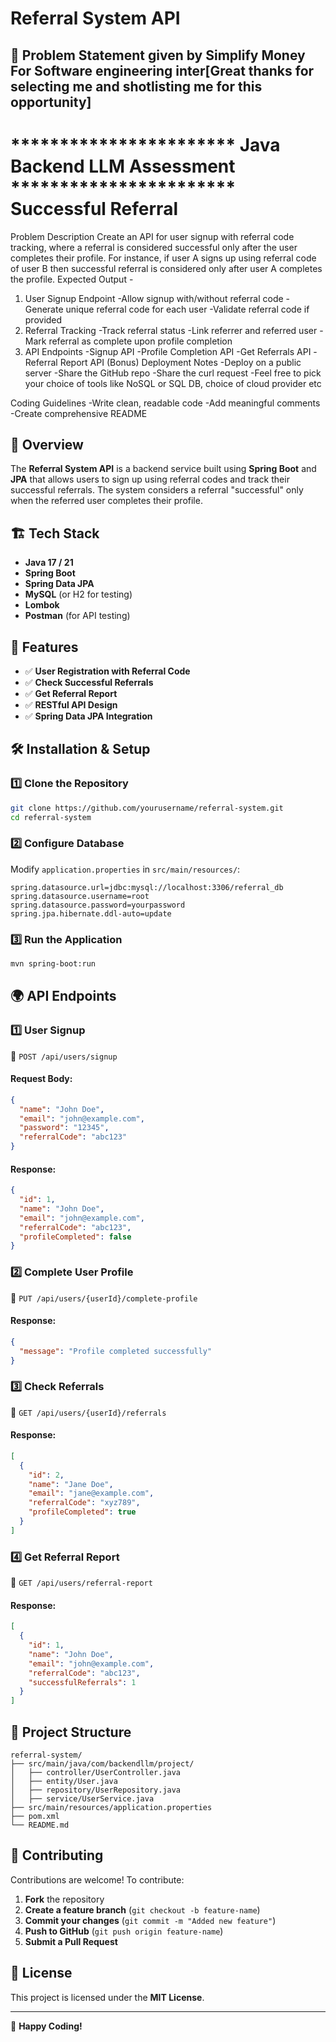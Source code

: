 # Referral System API
## 🚀 Problem Statement given by Simplify Money For Software engineering inter[Great thanks for selecting me and shotlisting me for this opportunity]

*********************** Java Backend LLM Assessment ***********************
Successful Referral
==============================================================
Problem Description
Create an API for user signup with referral code tracking, where a referral is
considered successful only after the user completes their profile.
For instance, if user A signs up using referral code of user B then successful
referral is considered only after user A completes the profile.
Expected Output -
1. User Signup Endpoint
-Allow signup with/without referral code
-Generate unique referral code for each user
-Validate referral code if provided
2. Referral Tracking
-Track referral status
-Link referrer and referred user
-Mark referral as complete upon profile completion
3. API Endpoints
-Signup API
-Profile Completion API
-Get Referrals API
-Referral Report API (Bonus)
Deployment Notes
-Deploy on a public server
-Share the GitHub repo
-Share the curl request
-Feel free to pick your choice of tools like NoSQL or SQL DB, choice of cloud
provider etc

Coding Guidelines
-Write clean, readable code
-Add meaningful comments
-Create comprehensive README


## 🚀 Overview
The **Referral System API** is a backend service built using **Spring Boot** and **JPA** that allows users to sign up using referral codes and track their successful referrals. The system considers a referral "successful" only when the referred user completes their profile.

## 🏗 Tech Stack
- **Java 17 / 21**
- **Spring Boot**
- **Spring Data JPA**
- **MySQL** (or H2 for testing)
- **Lombok**
- **Postman** (for API testing)

## 📌 Features
- ✅ **User Registration with Referral Code**
- ✅ **Check Successful Referrals**
- ✅ **Get Referral Report**
- ✅ **RESTful API Design**
- ✅ **Spring Data JPA Integration**

## 🛠 Installation & Setup
### 1️⃣ Clone the Repository
```bash
git clone https://github.com/yourusername/referral-system.git
cd referral-system
```

### 2️⃣ Configure Database
Modify `application.properties` in `src/main/resources/`:
```properties
spring.datasource.url=jdbc:mysql://localhost:3306/referral_db
spring.datasource.username=root
spring.datasource.password=yourpassword
spring.jpa.hibernate.ddl-auto=update
```

### 3️⃣ Run the Application
```bash
mvn spring-boot:run
```

## 🌍 API Endpoints
### 1️⃣ **User Signup**
📌 `POST /api/users/signup`
#### Request Body:
```json
{
  "name": "John Doe",
  "email": "john@example.com",
  "password": "12345",
  "referralCode": "abc123"
}
```
#### Response:
```json
{
  "id": 1,
  "name": "John Doe",
  "email": "john@example.com",
  "referralCode": "abc123",
  "profileCompleted": false
}
```

### 2️⃣ **Complete User Profile**
📌 `PUT /api/users/{userId}/complete-profile`
#### Response:
```json
{
  "message": "Profile completed successfully"
}
```

### 3️⃣ **Check Referrals**
📌 `GET /api/users/{userId}/referrals`
#### Response:
```json
[
  {
    "id": 2,
    "name": "Jane Doe",
    "email": "jane@example.com",
    "referralCode": "xyz789",
    "profileCompleted": true
  }
]
```

### 4️⃣ **Get Referral Report**
📌 `GET /api/users/referral-report`
#### Response:
```json
[
  {
    "id": 1,
    "name": "John Doe",
    "email": "john@example.com",
    "referralCode": "abc123",
    "successfulReferrals": 1
  }
]
```

## 🎯 Project Structure
```
referral-system/
├── src/main/java/com/backendllm/project/
│   ├── controller/UserController.java
│   ├── entity/User.java
│   ├── repository/UserRepository.java
│   ├── service/UserService.java
├── src/main/resources/application.properties
├── pom.xml
└── README.md
```

## 📝 Contributing
Contributions are welcome! To contribute:
1. **Fork** the repository
2. **Create a feature branch** (`git checkout -b feature-name`)
3. **Commit your changes** (`git commit -m "Added new feature"`)
4. **Push to GitHub** (`git push origin feature-name`)
5. **Submit a Pull Request**

## 📄 License
This project is licensed under the **MIT License**.

---
🚀 **Happy Coding!**

